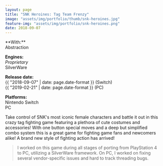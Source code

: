 ```yaml
---
layout: page
title: "SNK Heroines: Tag Team Frenzy"
image: "assets/img/portfolio/thumb/snk-heroines.jpg"
feature-img: "assets/img/portfolio/snk-heroines.png"
date: 2018-09-07
---
```

<div class="portfolio-page-right" markdown="1">
**With:**<br>Abstraction

**Engines:**<br>*Proprietary*<br>SilverWare

**Release date:**<br>{{ "2018-09-07" | date: page.date-format }} (Switch)<br>{{ "2019-02-21" | date: page.date-format }} (PC)

**Platforms:**<br>Nintendo Switch<br>PC
</div>
<div class="portfolio-page-left" markdown="1">
Take control of SNK's most iconic female characters and battle it out in this crazy tag fighting game featuring a plethora of cute costumes and accessories!
With one button special moves and a deep but simplified combo system this is a great game for fighting game fans and newcomers alike!
A brand new style of fighting action has arrived!

> I worked on this game during all stages of porting from PlayStation 4 to PC, utilizing a SilverWare framework.
> On PC, I worked on fixing several vendor-specific issues and hard to track threading bugs.
</div>